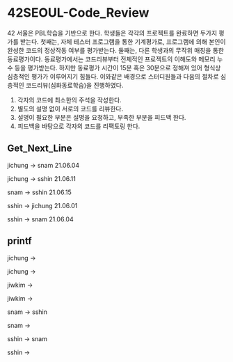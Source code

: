 # 42SEOUL-Code_Review

42 서울은 PBL학습을 기반으로 한다. 학생들은 각각의 프로젝트를 완료하면 두가지 평가를 받는다. 첫째는, 자체 테스터 프로그램을 통한 기계평가로, 프로그램에 의해 본인이 완성한 코드의 정상작동 여부를 평가받는다. 둘째는, 다른 학생과의 무작위 매칭을 통한 동료평가이다. 동료평가에서는 코드리뷰부터 전체적인 프로젝트의 이해도와 메모리 누수 등을 평가받는다. 하지만 동료평가 시간이 15분 혹은 30분으로 정해져 있어 형식상 심층적인 평가가 이루어지기 힘들다. 이와같은 배경으로 스터디원들과 다음의 절차로 심층적인 코드리뷰(심화동료학습)을 진행하였다.

1. 각자의 코드에 최소한의 주석을 작성한다.
2. 별도의 설명 없이 서로의 코드를 리뷰한다.
3. 설명이 필요한 부분은 설명을 요청하고, 부족한 부분을 피드백 한다.
4. 피드백을 바탕으로 각자의 코드를 리팩토링 한다.

## Get_Next_Line
jichung -> snam 21.06.04

jichung -> sshin 21.06.11

snam -> sshin 21.06.15

sshin -> jichung 21.06.01

sshin -> snam 21.06.04

## printf
jichung ->

jichung ->

jiwkim ->

jiwkim ->

snam -> sshin

snam ->

sshin -> snam

sshin ->

